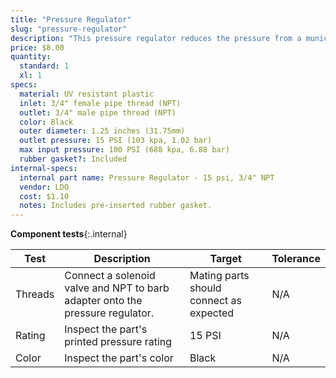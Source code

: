 ```yaml
---
title: "Pressure Regulator"
slug: "pressure-regulator"
description: "This pressure regulator reduces the pressure from a municipal water supply down to 15 PSI (103 kpa, 1.03 bar) so that FarmBot can more easily control the amount of water it disperses."
price: $8.00
quantity:
  standard: 1
  xl: 1
specs:
  material: UV resistant plastic
  inlet: 3/4" female pipe thread (NPT)
  outlet: 3/4" male pipe thread (NPT)
  color: Black
  outer diameter: 1.25 inches (31.75mm)
  outlet pressure: 15 PSI (103 kpa, 1.02 bar)
  max input pressure: 100 PSI (688 kpa, 6.88 bar)
  rubber gasket?: Included
internal-specs:
  internal part name: Pressure Regulator - 15 psi, 3/4" NPT
  vendor: LDO
  cost: $1.10
  notes: Includes pre-inserted rubber gasket.
---
```


**Component tests**{:.internal}

|Test         |Description  |Target       |Tolerance    |
|-------------|-------------|-------------|-------------|
|Threads      |Connect a solenoid valve and NPT to barb adapter onto the pressure regulator.|Mating parts should connect as expected|N/A
|Rating       |Inspect the part's printed pressure rating|15 PSI|N/A
|Color        |Inspect the part's color|Black|N/A